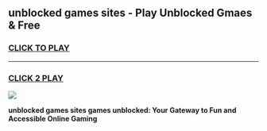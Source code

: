 
## unblocked games sites - Play Unblocked Gmaes & Free
<h3>
<a href="https://premium.freeplayer.one?title=unblocked_games_sites&ref=20F">CLICK TO PLAY</a></h3>
<hr>

<h3>
<a href="https://premium.freeplayer.one?title=unblocked_games_sites&ref=20F">CLICK 2 PLAY</a>
  
</h3>

<a href="https://premium.freeplayer.one?title=unblocked_games_sites&ref=20F/"><img src="https://clearcache.store/games.png"></a>


**unblocked games sites games unblocked: Your Gateway to Fun and Accessible Online Gaming**
